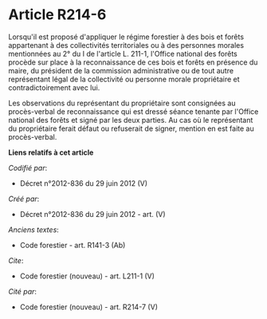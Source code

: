 # Article R214-6

Lorsqu'il est proposé d'appliquer le régime forestier à des bois et forêts appartenant à des collectivités territoriales ou à
des personnes morales mentionnées au 2° du I de l'article L. 211-1, l'Office national des forêts procède sur place à la
reconnaissance de ces bois et forêts en présence du maire, du président de la commission administrative ou de tout autre
représentant légal de la collectivité ou personne morale propriétaire et contradictoirement avec lui.

Les observations du représentant du propriétaire sont consignées au procès-verbal de reconnaissance qui est dressé séance
tenante par l'Office national des forêts et signé par les deux parties. Au cas où le représentant du propriétaire ferait
défaut ou refuserait de signer, mention en est faite au procès-verbal.

**Liens relatifs à cet article**

_Codifié par_:

  - Décret n°2012-836 du 29 juin 2012 (V)

_Créé par_:

  - Décret n°2012-836 du 29 juin 2012 - art. (V)

_Anciens textes_:

  - Code forestier - art. R141-3 (Ab)

_Cite_:

  - Code forestier (nouveau) - art. L211-1 (V)

_Cité par_:

  - Code forestier (nouveau) - art. R214-7 (V)
